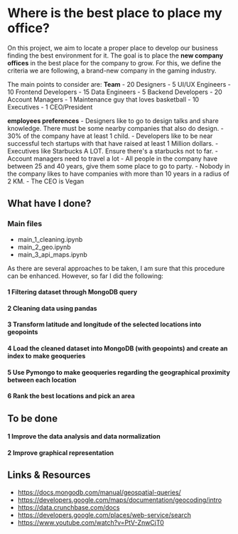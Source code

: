 # Where is the best place to place my office?

On this project, we aim to locate a proper place to develop our business finding the best environment for it. The goal is to place the **new company offices** in the best place for the company to grow. For this, we define the criteria we are following, a brand-new company in the gaming industry.

The main points to consider are:
    **Team**
    - 20 Designers
    - 5 UI/UX Engineers
    - 10 Frontend Developers
    - 15 Data Engineers
    - 5 Backend Developers
    - 20 Account Managers
    - 1 Maintenance guy that loves basketball
    - 10 Executives
    - 1 CEO/President
  
   **employees preferences**
    - Designers like to go to design talks and share knowledge. There must be some nearby companies that also do design.
    - 30% of the company have at least 1 child.
    - Developers like to be near successful tech startups with that have raised at least 1 Million dollars.
    - Executives like Starbucks A LOT. Ensure there's a starbucks not to far.
    - Account managers need to travel a lot
    - All people in the company have between 25 and 40 years, give them some place to go to party.
    - Nobody in the company likes to have companies with more than 10 years in a radius of 2 KM.
    - The CEO is Vegan
    
    
## What have I done?

### Main files
 - main_1_cleaning.ipynb
 - main_2_geo.ipynb
 - main_3_api_maps.ipynb

As there are several approaches to be taken, I am sure that this procedure can be enhanced. However, so far I did the following:

#### 1 Filtering dataset through MongoDB query
#### 2 Cleaning data using pandas
#### 3 Transform latitude and longitude of the selected locations into geopoints
#### 4 Load the cleaned dataset into MongoDB (with geopoints) and create an index to make geoqueries
#### 5 Use Pymongo to make geoqueries regarding the geographical proximity between each location
#### 6 Rank the best locations and pick an area

## To be done

#### 1 Improve the data analysis and data normalization
#### 2 Improve graphical representation



## Links & Resources

- https://docs.mongodb.com/manual/geospatial-queries/
- https://developers.google.com/maps/documentation/geocoding/intro
- https://data.crunchbase.com/docs
- https://developers.google.com/places/web-service/search
- https://www.youtube.com/watch?v=PtV-ZnwCjT0